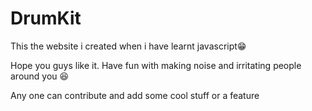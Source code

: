 # DrumKit
This the website i created when i have learnt javascript😁

Hope you guys like it.
Have fun with making noise and irritating people around you 😆

Any one can contribute and add some cool stuff or a feature
